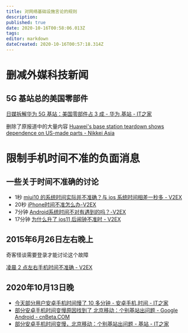 ```yaml
---
title: 对网络基础设施言论的规则
description: 
published: true
date: 2020-10-16T00:58:06.013Z
tags: 
editor: markdown
dateCreated: 2020-10-16T00:57:18.314Z
---
```


# 删减外媒科技新闻

## 5G 基站总的美国零部件

[日媒拆解华为 5G 基站：美国零部件占 3 成 - 华为,基站 - IT之家](https://archive.is/x3QlL "https://www.ithome.com/0/513/290.htm")

删除了原报道中的大量内容 [Huawei's base station teardown shows dependence on US-made parts - Nikkei Asia](https://archive.is/OheXb "https://asia.nikkei.com/Spotlight/Huawei-crackdown/Huawei-s-base-station-teardown-shows-dependence-on-US-made-parts")

# 限制手机时间不准的负面消息

## 一些关于时间不准确的讨论

+ 1秒 [miui10 的系统时间实际并不准确？与 ios 系统时间相差一秒多 - V2EX](https://archive.is/NlZKA)
+ 20秒 [iPhone时间不准怎么办-V2EX](https://archive.is/DPyQI)
+ 7分钟 [Android系统时间不对有遇到的吗？-V2EX](https://archive.is/I2RUb "https://v2ex.com/t/639339")
+ 17分钟 [为什么升了 ios11 后闹钟不准时 - V2EX](https://archive.is/O8AHC)

##  2015年6月26日左右晚上

奇客怪谈需要登录才能讨论这个故障

[凌晨 2 点左右手机时间不准确 - V2EX](https://archive.is/7d5TX "https://www.v2ex.com/t/201279")

## 2020年10月13日晚

+ [今天部分用户安卓手机时间慢了 10 多分钟 - 安卓手机,时间 - IT之家](https://archive.is/LkcFo "https://www.ithome.com/0/513/232.htm")
+ [部分安卓手机时间变慢原因找到了 北京移动：个别基站出问题 - Google Android - cnBeta.COM](https://archive.is/0FoLr "https://www.cnbeta.com/articles/tech/1039865.htm")
+ [部分安卓手机时间变慢，北京移动：个别基站出问题 - 基站 - IT之家](https://archive.is/6FGst "https://www.ithome.com/0/513/333.htm")